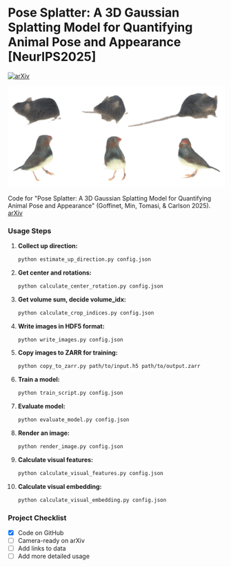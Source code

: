 # Pose Splatter: A 3D Gaussian Splatting Model for Quantifying Animal Pose and Appearance [NeurIPS2025]
[![arXiv](https://img.shields.io/badge/arXiv-2505.18342-b31b1b.svg)](https://arxiv.org/pdf/2505.18342.pdf) 

<div align="center">

![Teaser Image](assets/teaser.png)

</div>


Code for "Pose Splatter: A 3D Gaussian Splatting Model for Quantifying Animal Pose and Appearance" (Goffinet, Min, Tomasi, & Carlson 2025). [arXiv](https://arxiv.org/abs/2505.18342)


### Usage Steps

1. **Collect up direction:**
    ```bash
    python estimate_up_direction.py config.json
    ```

2. **Get center and rotations:**
    ```bash
    python calculate_center_rotation.py config.json
    ```

3. **Get volume sum, decide volume_idx:**
    ```bash
    python calculate_crop_indices.py config.json
    ```

4. **Write images in HDF5 format:**
    ```bash
    python write_images.py config.json
    ```

5. **Copy images to ZARR for training:**
    ```bash
    python copy_to_zarr.py path/to/input.h5 path/to/output.zarr
    ```

6. **Train a model:**
    ```bash
    python train_script.py config.json
    ```

7. **Evaluate model:**
    ```bash
    python evaluate_model.py config.json
    ```

8. **Render an image:**
    ```bash
    python render_image.py config.json
    ```

9. **Calculate visual features:**
    ```bash
    python calculate_visual_features.py config.json
    ```

10. **Calculate visual embedding:**
    ```bash
    python calculate_visual_embedding.py config.json
    ```

### Project Checklist
- [x] Code on GitHub
- [ ] Camera-ready on arXiv
- [ ] Add links to data
- [ ] Add more detailed usage

